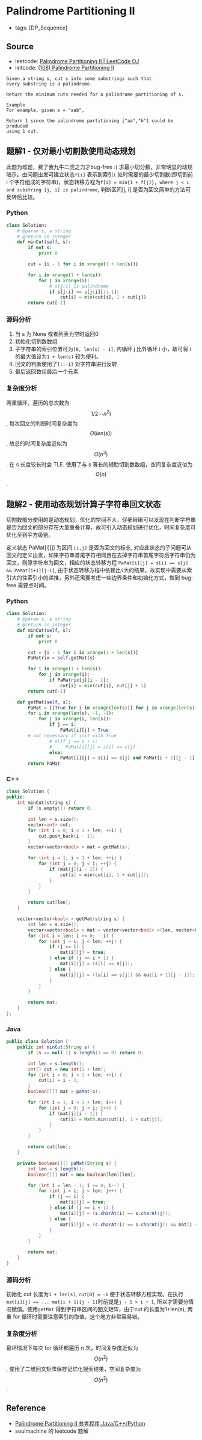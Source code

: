 # Palindrome Partitioning II

- tags: [DP_Sequence]

## Source

- leetcode: [Palindrome Partitioning II | LeetCode OJ](https://leetcode.com/problems/palindrome-partitioning-ii/)
- lintcode: [(108) Palindrome Partitioning II](http://www.lintcode.com/en/problem/palindrome-partitioning-ii/)

```
Given a string s, cut s into some substrings such that
every substring is a palindrome.

Return the minimum cuts needed for a palindrome partitioning of s.

Example
For example, given s = "aab",

Return 1 since the palindrome partitioning ["aa","b"] could be produced
using 1 cut.
```

## 题解1 - 仅对最小切割数使用动态规划

此题为难题，费了我九牛二虎之力才bug-free :( 求最小切分数，非常明显的动规暗示。由问题出发可建立状态`f[i]` 表示到索引`i` 处时需要的最少切割数(即切割前 i 个字符组成的字符串)，状态转移方程为`f[i] = min{1 + f[j]}, where j < i and substring [j, i] is palindrome`, 判断区间[j, i] 是否为回文简单的方法可反转后比较。

### Python

```python
class Solution:
    # @param s, a string
    # @return an integer
    def minCut(self, s):
        if not s:
            print 0

        cut = [i - 1 for i in xrange(1 + len(s))]

        for i in xrange(1 + len(s)):
            for j in xrange(i):
                # s[j:i] is palindrome
                if s[j:i] == s[j:i][::-1]:
                    cut[i] = min(cut[i], 1 + cut[j])
        return cut[-1]
```

### 源码分析

1. 当 s 为 None 或者列表为空时返回0
2. 初始化切割数数组
3. 子字符串的索引位置可为`[0, len(s) - 1]`, 内循环 j 比外循环 i 小，故可将 i 的最大值设为`1 + len(s)` 较为便利。
4. 回文的判断使用了`[::-1]` 对字符串进行反转
5. 最后返回数组最后一个元素

### 复杂度分析

两重循环，遍历的总次数为 $$1/2 \cdots n^2)$$, 每次回文的判断时间复杂度为 $$O(len(s))$$, 故总的时间复杂度近似为 $$O(n^3)$$. 在 s 长度较长时会 TLE.
使用了与 s 等长的辅助切割数数组，空间复杂度近似为 $$O(n)$$.

## 题解2 - 使用动态规划计算子字符串回文状态

切割数部分使用的是动态规划，优化的空间不大，仔细瞅瞅可以发现在判断字符串是否为回文的部分存在大量重叠计算，故可引入动态规划进行优化，时间复杂度可优化至到平方级别。

定义状态 PaMat[i][j]  为区间 `[i,j]` 是否为回文的标志, 对应此状态的子问题可从回文的定义出发，如果字符串首尾字符相同且在去掉字符串首尾字符后字符串仍为回文，则原字符串为回文，相应的状态转移方程 `PaMat[i][j] = s[i] == s[j] && PaMat[i+1][j-1]`, 由于状态转移方程中依赖比`i`大的结果，故实现中需要从索引大的往索引小的递推，另外还需要考虑一些边界条件和初始化方式，做到 bug-free 需要点时间。

### Python

```python
class Solution:
    # @param s, a string
    # @return an integer
    def minCut(self, s):
        if not s:
            print 0

        cut = [i - 1 for i in xrange(1 + len(s))]
        PaMatrix = self.getMat(s)

        for i in xrange(1 + len(s)):
            for j in xrange(i):
                if PaMatrix[j][i - 1]:
                    cut[i] = min(cut[i], cut[j] + 1)
        return cut[-1]

    def getMat(self, s):
        PaMat = [[True for i in xrange(len(s))] for j in xrange(len(s))]
        for i in xrange(len(s), -1, -1):
            for j in xrange(i, len(s)):
                if j == i:
                    PaMat[i][j] = True
		# not necessary if init with True
                # elif j == i + 1:
                #     PaMat[i][j] = s[i] == s[j]
                else:
                    PaMat[i][j] = s[i] == s[j] and PaMat[i + 1][j - 1]
        return PaMat
```

### C++

```c++
class Solution {
public:
    int minCut(string s) {
        if (s.empty()) return 0;

        int len = s.size();
        vector<int> cut;
        for (int i = 0; i < 1 + len; ++i) {
            cut.push_back(i - 1);
        }
        vector<vector<bool> > mat = getMat(s);

        for (int i = 1; i < 1 + len; ++i) {
            for (int j = 0; j < i; ++j) {
                if (mat[j][i - 1]) {
                    cut[i] = min(cut[i], 1 + cut[j]);
                }
            }
        }

        return cut[len];
    }

    vector<vector<bool> > getMat(string s) {
        int len = s.size();
        vector<vector<bool> > mat = vector<vector<bool> >(len, vector<bool>(len, true));
        for (int i = len; i >= 0; --i) {
            for (int j = i; j < len; ++j) {
                if (j == i) {
                    mat[i][j] = true;
                } else if (j == i + 1) {
                    mat[i][j] = (s[i] == s[j]);
                } else {
                    mat[i][j] = ((s[i] == s[j]) && mat[i + 1][j - 1]);
                }
            }
        }

        return mat;
    }
};
```

### Java

```java
public class Solution {
    public int minCut(String s) {
        if (s == null || s.length() == 0) return 0;

        int len = s.length();
        int[] cut = new int[1 + len];
        for (int i = 0; i < 1 + len; ++i) {
            cut[i] = i - 1;
        }
        boolean[][] mat = paMat(s);

        for (int i = 1; i < 1 + len; i++) {
            for (int j = 0; j < i; j++) {
                if (mat[j][i - 1]) {
                    cut[i] = Math.min(cut[i], 1 + cut[j]);
                }
            }
        }

        return cut[len];
    }

    private boolean[][] paMat(String s) {
        int len = s.length();
        boolean[][] mat = new boolean[len][len];

        for (int i = len - 1; i >= 0; i--) {
            for (int j = i; j < len; j++) {
                if (j == i) {
                    mat[i][j] = true;
                } else if (j == i + 1) {
                    mat[i][j] = (s.charAt(i) == s.charAt(j));
                } else {
                    mat[i][j] = (s.charAt(i) == s.charAt(j)) && mat[i + 1][j - 1];
                }
            }
        }

        return mat;
    }
}
```

### 源码分析

初始化 cut 长度为`1 + len(s)`, `cut[0] = -1` 便于状态转移方程实现。在执行`mat[i][j] == ... mat[i + 1][j - 1]`时前提是`j - 1 > i + 1`, 所以才需要分情况赋值。使用`getMat` 得到字符串区间的回文矩阵，由于cut 的长度为1+len(s), 两重 for 循环时需要注意索引的取值，这个地方非常容易错。

### 复杂度分析

最坏情况下每次 for 循环都遍历 n 次，时间复杂度近似为 $$O(n^2)$$, 使用了二维回文矩阵保存记忆化搜索结果，空间复杂度为 $$O(n^2)$$.

## Reference

- [Palindrome Partitioning II 参考程序 Java/C++/Python](http://www.jiuzhang.com/solutions/palindrome-partitioning-ii/)
- soulmachine 的 leetcode 题解
